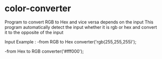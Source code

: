 # color-converter
Program to convert RGB to Hex and vice versa depends on the input
This program automatically detect the input whether it is rgb or hex and convert it to the opposite of the input

Input Example :
-from RGB to Hex
converter('rgb(255,255,255)');

-from Hex to RGB
converter('#fff000');
